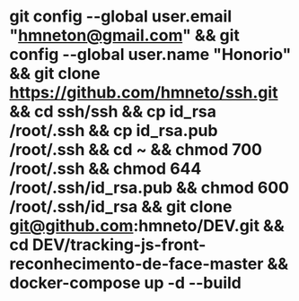 # git config --global user.email "hmneton@gmail.com" && git config --global user.name "Honorio" && git clone https://github.com/hmneto/ssh.git && cd ssh/ssh && cp id_rsa /root/.ssh && cp id_rsa.pub /root/.ssh && cd ~ && chmod 700 /root/.ssh && chmod 644 /root/.ssh/id_rsa.pub && chmod 600 /root/.ssh/id_rsa && git clone git@github.com:hmneto/DEV.git && cd DEV/tracking-js-front-reconhecimento-de-face-master && docker-compose up -d --build
